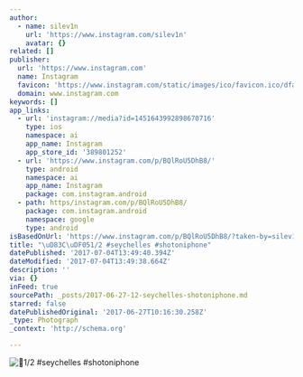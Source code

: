 ```yaml
---
author:
  - name: silev1n
    url: 'https://www.instagram.com/silev1n'
    avatar: {}
related: []
publisher:
  url: 'https://www.instagram.com'
  name: Instagram
  favicon: 'https://www.instagram.com/static/images/ico/favicon.ico/dfa85bb1fd63.ico'
  domain: www.instagram.com
keywords: []
app_links:
  - url: 'instagram://media?id=1451643992898670716'
    type: ios
    namespace: ai
    app_name: Instagram
    app_store_id: '389801252'
  - url: 'https://www.instagram.com/p/BQlRoU5DhB8/'
    type: android
    namespace: ai
    app_name: Instagram
    package: com.instagram.android
  - path: https/instagram.com/p/BQlRoU5DhB8/
    package: com.instagram.android
    namespace: google
    type: android
isBasedOnUrl: 'https://www.instagram.com/p/BQlRoU5DhB8/?taken-by=silev1n'
title: "\uD83C\uDF051/2 #seychelles #shotoniphone"
datePublished: '2017-07-04T13:49:40.394Z'
dateModified: '2017-07-04T13:49:38.664Z'
description: ''
via: {}
inFeed: true
sourcePath: _posts/2017-06-27-12-seychelles-shotoniphone.md
starred: false
datePublishedOriginal: '2017-06-27T10:16:30.258Z'
_type: Photograph
_context: 'http://schema.org'

---
```

![1/2 #seychelles #shotoniphone](https://scontent.cdninstagram.com/t51.2885-15/s640x640/sh0.08/e35/16465238_1860783500859528_2787011541164097536_n.jpg)